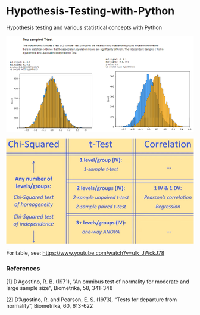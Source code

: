 # Hypothesis-Testing-with-Python
Hypothesis testing and various statistical concepts with Python

![](img/two_sample_t_test_1.png) 

![](img/table1.png) 

For table, see: https://www.youtube.com/watch?v=ulk_JWckJ78

### References

[1] D’Agostino, R. B. (1971), “An omnibus test of normality for moderate and large sample size”, Biometrika, 58, 341-348

[2] D’Agostino, R. and Pearson, E. S. (1973), “Tests for departure from normality”, Biometrika, 60, 613-622